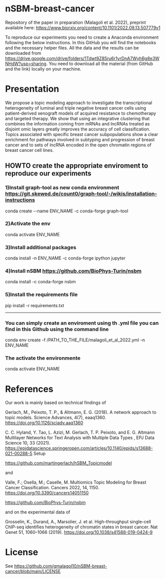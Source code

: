 # nSBM-breast-cancer
Repository of the paper in preparation (Malagoli et al. 2022), preprint available here: 
https://www.biorxiv.org/content/10.1101/2022.09.13.507779v1

To reproduce our experiments you need to create a Anaconda environment following the below instructions. In this GitHub you will find the notebooks and the necessary helper files. All the data and the results can be downloaded from https://drive.google.com/drive/folders/1Tdwt9Z85ru6r1yrDnA7WyhBg8e3WNHdW?usp=sharing. You need to download all the material (from GitHub and the link) locally on your machine.

# Presentation
We propose a topic modeling approach to investigate the transcriptional heterogeneity of luminal and triple negative breast cancer cells using patient-derived xenograft models of acquired resistance to chemotherapy and targeted therapy. 
We show that using an integrative clustering that combines the information coming from mRNAs and lncRNAs treated as disjoint omic layers greatly improves the accuracy of cell classification. Topics associated with specific breast cancer subpopulations show a clear enrichment for pathways involved in subtyping and progression of breast cancer and to sets of lncRNA encoded in the open chromatin regions of breast cancer cell lines.



## HOWTO create the appropriate enviroment to reproduce our experiments

### 1)Install graph-tool as new conda environment https://git.skewed.de/count0/graph-tool/-/wikis/installation-instructions

conda create --name ENV_NAME -c conda-forge graph-tool


### 2)Activate the env

conda activate ENV_NAME


### 3)Install additional packages

conda install -n ENV_NAME -c conda-forge ipython jupyter


### 4)Install nSBM https://github.com/BioPhys-Turin/nsbm

conda install -c conda-forge nsbm


### 5)Install the requirements file

pip install -r requirements.txt


--------------------------------------------------


### You can simply create an enviroment using th .yml file you can find in this Github using the command line

conda env create -f /PATH_TO_THE_FILE/malagoli_et_al_2022.yml -n ENV_NAME

### The activate the environmente 

conda activate ENV_NAME

# References

Our work is mainly based on technical findings of

Gerlach, M., Peixoto, T. P., & Altmann, E. G. (2018). A network approach to topic models. Science Advances, 4(7), eaaq1360. https://doi.org/10.1126/sciadv.aaq1360

C. C. Hyland, Y. Tao, L. Azizi, M. Gerlach, T. P. Peixoto, and E. G. Altmann Multilayer Networks for Text Analysis with Multiple Data Types , EPJ Data Science 10, 33 (2021). https://epjdatascience.springeropen.com/articles/10.1140/epjds/s13688-021-00288-5
Setup

https://github.com/martingerlach/hSBM_Topicmodel

and 

Valle, F.; Osella, M.; Caselle, M. Multiomics Topic Modeling for Breast Cancer Classification. Cancers 2022, 14, 1150. https://doi.org/10.3390/cancers14051150

https://github.com/BioPhys-Turin/nsbm

and on the experimental data of

Grosselin, K., Durand, A., Marsolier, J. et al. High-throughput single-cell ChIP-seq identifies heterogeneity of chromatin states in breast cancer. Nat Genet 51, 1060–1066 (2019). https://doi.org/10.1038/s41588-019-0424-9


# License
See https://github.com/gmalagol10/nSBM-breast-cancer/blob/main/LICENSE
